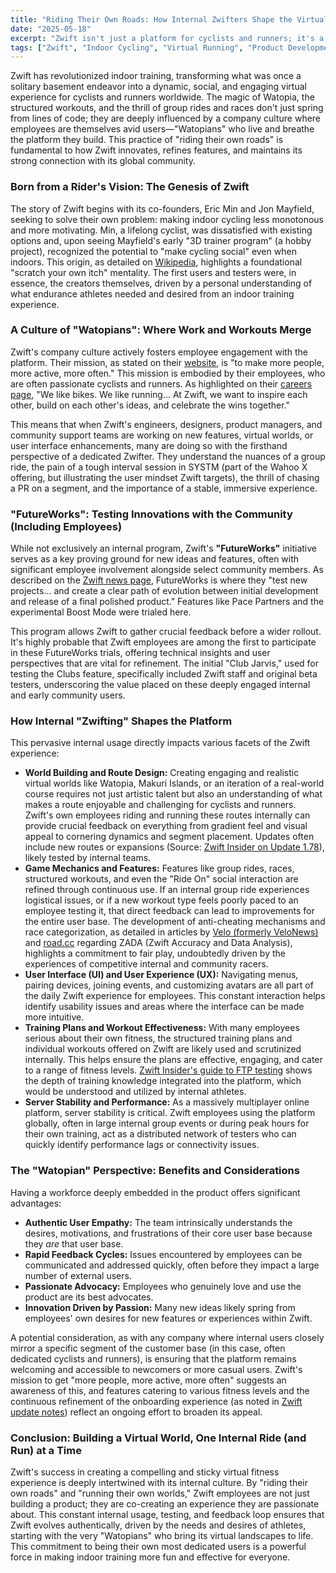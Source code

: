 ```yaml
---
title: "Riding Their Own Roads: How Internal Zwifters Shape the Virtual World of Fitness"
date: "2025-05-18"
excerpt: "Zwift isn't just a platform for cyclists and runners; it's a world built and refined by its own passionate employee 'Watopians.' By actively using and testing their virtual training grounds, workouts, and social features, the Zwift team ensures the platform evolves authentically, driven by the very experiences they aim to deliver to millions globally."
tags: ["Zwift", "Indoor Cycling", "Virtual Running", "Product Development", "Company Culture", "Dogfooding", "Gamification", "Fitness Technology", "Community Feedback", "Watopia"]
---
```


Zwift has revolutionized indoor training, transforming what was once a solitary basement endeavor into a dynamic, social, and engaging virtual experience for cyclists and runners worldwide. The magic of Watopia, the structured workouts, and the thrill of group rides and races don't just spring from lines of code; they are deeply influenced by a company culture where employees are themselves avid users—"Watopians" who live and breathe the platform they build. This practice of "riding their own roads" is fundamental to how Zwift innovates, refines features, and maintains its strong connection with its global community.

### Born from a Rider's Vision: The Genesis of Zwift

The story of Zwift begins with its co-founders, Eric Min and Jon Mayfield, seeking to solve their own problem: making indoor cycling less monotonous and more motivating. Min, a lifelong cyclist, was dissatisfied with existing options and, upon seeing Mayfield's early "3D trainer program" (a hobby project), recognized the potential to "make cycling social" even when indoors. This origin, as detailed on [Wikipedia](https://en.wikipedia.org/wiki/Zwift), highlights a foundational "scratch your own itch" mentality. The first users and testers were, in essence, the creators themselves, driven by a personal understanding of what endurance athletes needed and desired from an indoor training experience.

### A Culture of "Watopians": Where Work and Workouts Merge

Zwift's company culture actively fosters employee engagement with the platform. Their mission, as stated on their [website](https://www.zwift.com/why-zwift), is "to make more people, more active, more often." This mission is embodied by their employees, who are often passionate cyclists and runners. As highlighted on their [careers page](https://www.zwift.com/ca-fr/careers), "We like bikes. We like running... At Zwift, we want to inspire each other, build on each other's ideas, and celebrate the wins together."

This means that when Zwift's engineers, designers, product managers, and community support teams are working on new features, virtual worlds, or user interface enhancements, many are doing so with the firsthand perspective of a dedicated Zwifter. They understand the nuances of a group ride, the pain of a tough interval session in SYSTM (part of the Wahoo X offering, but illustrating the user mindset Zwift targets), the thrill of chasing a PR on a segment, and the importance of a stable, immersive experience.

### "FutureWorks": Testing Innovations with the Community (Including Employees)

While not exclusively an internal program, Zwift's **"FutureWorks"** initiative serves as a key proving ground for new ideas and features, often with significant employee involvement alongside select community members. As described on the [Zwift news page](https://www.zwift.com/eu/news/22056-futureworks), FutureWorks is where they "test new projects... and create a clear path of evolution between initial development and release of a final polished product." Features like Pace Partners and the experimental Boost Mode were trialed here.

This program allows Zwift to gather crucial feedback before a wider rollout. It's highly probable that Zwift employees are among the first to participate in these FutureWorks trials, offering technical insights and user perspectives that are vital for refinement. The initial "Club Jarvis," used for testing the Clubs feature, specifically included Zwift staff and original beta testers, underscoring the value placed on these deeply engaged internal and early community users.

### How Internal "Zwifting" Shapes the Platform

This pervasive internal usage directly impacts various facets of the Zwift experience:

* **World Building and Route Design:** Creating engaging and realistic virtual worlds like Watopia, Makuri Islands, or an iteration of a real-world course requires not just artistic talent but also an understanding of what makes a route enjoyable and challenging for cyclists and runners. Zwift's own employees riding and running these routes internally can provide crucial feedback on everything from gradient feel and visual appeal to cornering dynamics and segment placement. Updates often include new routes or expansions (Source: [Zwift Insider on Update 1.78](https://zwiftinsider.com/update-1-78-0-136426/)), likely tested by internal teams.
* **Game Mechanics and Features:** Features like group rides, races, structured workouts, and even the "Ride On" social interaction are refined through continuous use. If an internal group ride experiences logistical issues, or if a new workout type feels poorly paced to an employee testing it, that direct feedback can lead to improvements for the entire user base. The development of anti-cheating mechanisms and race categorization, as detailed in articles by [Velo (formerly VeloNews)](https://velo.outsideonline.com/road/road-racing/can-zwift-solve-its-cheating-problem/) and [road.cc](https://road.cc/content/feature/zwift-racing-cleaner-pro-road-racing-298157) regarding ZADA (Zwift Accuracy and Data Analysis), highlights a commitment to fair play, undoubtedly driven by the experiences of competitive internal and community racers.
* **User Interface (UI) and User Experience (UX):** Navigating menus, pairing devices, joining events, and customizing avatars are all part of the daily Zwift experience for employees. This constant interaction helps identify usability issues and areas where the interface can be made more intuitive.
* **Training Plans and Workout Effectiveness:** With many employees serious about their own fitness, the structured training plans and individual workouts offered on Zwift are likely used and scrutinized internally. This helps ensure the plans are effective, engaging, and cater to a range of fitness levels. [Zwift Insider's guide to FTP testing](https://zwiftinsider.com/zwift-ftp-tests/) shows the depth of training knowledge integrated into the platform, which would be understood and utilized by internal athletes.
* **Server Stability and Performance:** As a massively multiplayer online platform, server stability is critical. Zwift employees using the platform globally, often in large internal group events or during peak hours for their own training, act as a distributed network of testers who can quickly identify performance lags or connectivity issues.

### The "Watopian" Perspective: Benefits and Considerations

Having a workforce deeply embedded in the product offers significant advantages:

* **Authentic User Empathy:** The team intrinsically understands the desires, motivations, and frustrations of their core user base because they *are* that user base.
* **Rapid Feedback Cycles:** Issues encountered by employees can be communicated and addressed quickly, often before they impact a large number of external users.
* **Passionate Advocacy:** Employees who genuinely love and use the product are its best advocates.
* **Innovation Driven by Passion:** Many new ideas likely spring from employees' own desires for new features or experiences within Zwift.

A potential consideration, as with any company where internal users closely mirror a specific segment of the customer base (in this case, often dedicated cyclists and runners), is ensuring that the platform remains welcoming and accessible to newcomers or more casual users. Zwift's mission to get "more people, more active, more often" suggests an awareness of this, and features catering to various fitness levels and the continuous refinement of the onboarding experience (as noted in [Zwift update notes](https://zwiftinsider.com/update-1-78-0-136426/)) reflect an ongoing effort to broaden its appeal.

### Conclusion: Building a Virtual World, One Internal Ride (and Run) at a Time

Zwift's success in creating a compelling and sticky virtual fitness experience is deeply intertwined with its internal culture. By "riding their own roads" and "running their own worlds," Zwift employees are not just building a product; they are co-creating an experience they are passionate about. This constant internal usage, testing, and feedback loop ensures that Zwift evolves authentically, driven by the needs and desires of athletes, starting with the very "Watopians" who bring its virtual landscapes to life. This commitment to being their own most dedicated users is a powerful force in making indoor training more fun and effective for everyone.